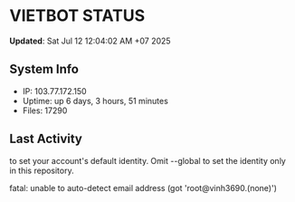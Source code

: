 # VIETBOT STATUS
**Updated**: Sat Jul 12 12:04:02 AM +07 2025

## System Info
- IP: 103.77.172.150
- Uptime: up 6 days, 3 hours, 51 minutes
- Files: 17290

## Last Activity

to set your account's default identity.
Omit --global to set the identity only in this repository.

fatal: unable to auto-detect email address (got 'root@vinh3690.(none)')
